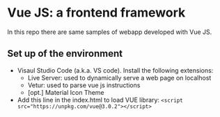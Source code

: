 # Vue JS: a frontend framework

In this repo there are same samples of webapp developed with Vue JS.

## Set up of the environment
- Visaul Studio Code (a.k.a. VS code). Install the following extensions:  
  - Live Server: used to dynamically serve a web page on localhost
  - Vetur: used to parse vue js instructions
  - [opt.] Material Icon Theme 
- Add this line in the index.html to load VUE library: `<script src="https://unpkg.com/vue@3.0.2"></script>`
